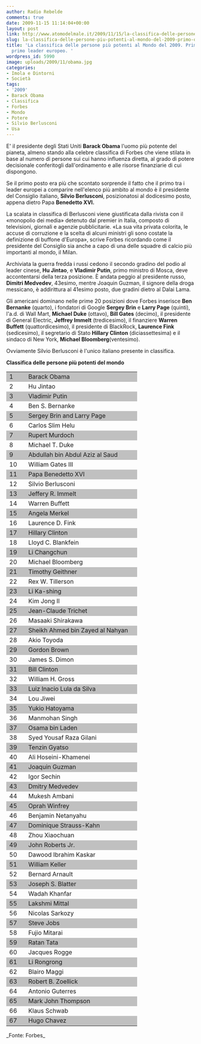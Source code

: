 ```yaml
---
author: Radio Rebelde
comments: true
date: 2009-11-15 11:14:04+00:00
layout: post
link: http://www.atomodelmale.it/2009/11/15/la-classifica-delle-persone-piu-potenti-al-mondo-del-2009-primo-obama-berlusconi-primo-leader-europeo/
slug: la-classifica-delle-persone-piu-potenti-al-mondo-del-2009-primo-obama-berlusconi-primo-leader-europeo
title: 'La classifica delle persone più potenti al Mondo del 2009. Primo Obama. Berlusconi
  primo leader europeo. '
wordpress_id: 5990
image: uploads/2009/11/obama.jpg
categories:
- Imola e Dintorni
- Società
tags:
- '2009'
- Barack Obama
- Classifica
- Forbes
- Mondo
- Potere
- Silvio Berlusconi
- Usa
---
```


E' il presidente degli Stati Uniti **Barack Obama** l'uomo più potente del pianeta, almeno stando alla celebre classifica di Forbes che viene stilata in base al numero di persone sui cui hanno influenza diretta, al grado di potere decisionale conferitogli dall'ordinamento e alle risorse finanziarie di cui dispongono.

Se il primo posto era più che scontato sorprende il fatto che il primo tra i leader europei a comparire nell'elenco più ambito al mondo è il presidente del Consiglio italiano, **Silvio Berlusconi**, posizionatosi al dodicesimo posto, appena dietro Papa **Benedetto XVI.**

La scalata in classifica di Berlusconi viene giustificata dalla rivista con il «monopolio dei media» detenuto dal premier in Italia, composto di televisioni, giornali e agenzie pubblicitarie. «La sua vita privata colorita, le accuse di corruzione e la scelta di alcuni ministri gli sono costate la definizione di buffone d'Europa», scrive Forbes ricordando come il presidente del Consiglio sia anche a capo di una delle squadre di calcio più importanti al mondo, il Milan.

Archiviata la guerra fredda i russi cedono il secondo gradino del podio al leader cinese, **Hu Jintao**, e **Vladimir Putin**, primo ministro di Mosca, deve accontentarsi della terza posizione. È andata peggio al presidente russo, **Dimitri Medvedev**, 43esimo, mentre Joaquin Guzman, il signore della droga messicano, è addirittura al 41esimo posto, due gradini dietro al Dalai Lama.

Gli americani dominano nelle prime 20 posizioni dove Forbes inserisce **Ben Bernanke** (quarto), i fondatori di Google **Sergey Brin** e **Larry Page** (quinti), l'a.d. di Wall Mart, **Michael Duke** (ottavo), **Bill Gates** (decimo), il presidente di General Electric, **Jeffrey Immelt** (tredicesimo), il finanziere **Warren Buffett** (quattordicesimo), il presidente di BlackRock, **Laurence Fink** (sedicesimo), il segretario di Stato **Hillary Clinton** (diciassettesima) e il sindaco di New York, **Michael Bloomberg**(ventesimo).

Ovviamente Silvio Berlusconi è l'unico italiano presente in classifica.

**Classifica delle persone più potenti del mondo**
<table border="0" >
<tbody >
<tr height="17" >

<td width="35" style="background-color: #c0c0c0;" id="U2401112589312DuH" bgcolor="#c0c0c0" height="17" >1
</td>

<td width="283" style="text-align: left; background-color: #c0c0c0;" id="U2102420668370rCB" bgcolor="#c0c0c0" align="left" >Barack Obama
</td>
</tr>
<tr height="17" >

<td height="17" >2
</td>

<td align="left" style="text-align: left;" id="U2102420668370wCC" >Hu Jintao
</td>
</tr>
<tr height="17" >

<td bgcolor="#c0c0c0" style="background-color: #c0c0c0;" id="U2401112589312i2F" height="17" >3
</td>

<td align="left" style="text-align: left; background-color: #c0c0c0;" id="U2102420668370MWH" bgcolor="#c0c0c0" >Vladimir Putin
</td>
</tr>
<tr height="17" >

<td height="17" >4
</td>

<td align="left" style="text-align: left;" id="U2102420668370WtC" >Ben S. Bernanke
</td>
</tr>
<tr height="17" >

<td bgcolor="#c0c0c0" style="background-color: #c0c0c0;" id="U240111258931272C" height="17" >5
</td>

<td align="left" style="text-align: left; background-color: #c0c0c0;" id="U2102420668370K3" bgcolor="#c0c0c0" >Sergey Brin and Larry   Page
</td>
</tr>
<tr height="17" >

<td height="17" >6
</td>

<td align="left" style="text-align: left;" id="U2102420668370IWD" >Carlos Slim Helu
</td>
</tr>
<tr height="17" >

<td bgcolor="#c0c0c0" style="background-color: #c0c0c0;" id="U2401112589312fqB" height="17" >7
</td>

<td align="left" style="text-align: left; background-color: #c0c0c0;" id="U21024206683709MD" bgcolor="#c0c0c0" >Rupert Murdoch
</td>
</tr>
<tr height="17" >

<td height="17" >8
</td>

<td align="left" style="text-align: left;" id="U21024206683701GI" >Michael T. Duke
</td>
</tr>
<tr height="17" >

<td bgcolor="#c0c0c0" style="background-color: #c0c0c0;" id="U2401112589312YaH" height="17" >9
</td>

<td align="left" style="text-align: left; background-color: #c0c0c0;" id="U2102420668370nQE" bgcolor="#c0c0c0" >Abdullah bin Abdul   Aziz al Saud
</td>
</tr>
<tr height="17" >

<td height="17" >10
</td>

<td align="left" style="text-align: left;" id="U2102420668370jWF" >William Gates III
</td>
</tr>
<tr height="17" >

<td bgcolor="#c0c0c0" style="background-color: #c0c0c0;" id="U2401112589312q8G" height="17" >11
</td>

<td align="left" style="text-align: left; background-color: #c0c0c0;" id="U21024206683703FE" bgcolor="#c0c0c0" >Papa Benedetto XVI
</td>
</tr>
<tr height="17" >

<td height="17" >12
</td>

<td align="left" style="text-align: left;" id="U2102420668370jDD" >Silvio Berlusconi
</td>
</tr>
<tr height="17" >

<td bgcolor="#c0c0c0" style="background-color: #c0c0c0;" id="U24011125893129AI" height="17" >13
</td>

<td align="left" style="text-align: left; background-color: #c0c0c0;" id="U2102420668370kmE" bgcolor="#c0c0c0" >Jeffery R. Immelt
</td>
</tr>
<tr height="17" >

<td height="17" >14
</td>

<td align="left" style="text-align: left;" id="U2102420668370sVH" >Warren Buffett
</td>
</tr>
<tr height="17" >

<td bgcolor="#c0c0c0" style="background-color: #c0c0c0;" id="U2401112589312yO" height="17" >15
</td>

<td align="left" style="text-align: left; background-color: #c0c0c0;" id="U2102420668370C4F" bgcolor="#c0c0c0" >Angela Merkel
</td>
</tr>
<tr height="17" >

<td height="17" >16
</td>

<td align="left" style="text-align: left;" id="U2102420668370rZG" >Laurence D. Fink
</td>
</tr>
<tr height="17" >

<td bgcolor="#c0c0c0" style="background-color: #c0c0c0;" id="U2401112589312ae" height="17" >17
</td>

<td align="left" style="text-align: left; background-color: #c0c0c0;" id="U2102420668370vZE" bgcolor="#c0c0c0" >Hillary Clinton
</td>
</tr>
<tr height="17" >

<td height="17" >18
</td>

<td align="left" style="text-align: left;" id="U2102420668370ASC" >Lloyd C. Blankfein
</td>
</tr>
<tr height="17" >

<td bgcolor="#c0c0c0" style="background-color: #c0c0c0;" id="U2401112589312hZC" height="17" >19
</td>

<td align="left" style="text-align: left; background-color: #c0c0c0;" id="U21024206683701sH" bgcolor="#c0c0c0" >Li Changchun
</td>
</tr>
<tr height="17" >

<td height="17" >20
</td>

<td align="left" style="text-align: left;" id="U2102420668370CQI" >Michael Bloomberg
</td>
</tr>
<tr height="17" >

<td bgcolor="#c0c0c0" style="background-color: #c0c0c0;" id="U24011125893120tC" height="17" >21
</td>

<td align="left" style="text-align: left; background-color: #c0c0c0;" id="U2102420668370C3" bgcolor="#c0c0c0" >Timothy Geithner
</td>
</tr>
<tr height="17" >

<td height="17" >22
</td>

<td align="left" style="text-align: left;" id="U2102420668370iFB" >Rex W. Tillerson
</td>
</tr>
<tr height="17" >

<td bgcolor="#c0c0c0" style="background-color: #c0c0c0;" id="U2401112589312PID" height="17" >23
</td>

<td align="left" style="text-align: left; background-color: #c0c0c0;" id="U2102420668370KSG" bgcolor="#c0c0c0" >Li Ka-shing
</td>
</tr>
<tr height="17" >

<td height="17" >24
</td>

<td align="left" style="text-align: left;" id="U2102420668370WP" >Kim Jong Il
</td>
</tr>
<tr height="17" >

<td bgcolor="#c0c0c0" style="background-color: #c0c0c0;" id="U2401112589312Ow" height="17" >25
</td>

<td align="left" style="text-align: left; background-color: #c0c0c0;" id="U21024206683707YD" bgcolor="#c0c0c0" >Jean-Claude Trichet
</td>
</tr>
<tr height="17" >

<td height="17" >26
</td>

<td align="left" style="text-align: left;" id="U2102420668370F8B" >Masaaki Shirakawa
</td>
</tr>
<tr height="17" >

<td bgcolor="#c0c0c0" style="background-color: #c0c0c0;" id="U2401112589312KlG" height="17" >27
</td>

<td align="left" style="text-align: left; background-color: #c0c0c0;" id="U2102420668370WVG" bgcolor="#c0c0c0" >Sheikh Ahmed bin   Zayed al Nahyan
</td>
</tr>
<tr height="17" >

<td height="17" >28
</td>

<td align="left" style="text-align: left;" id="U2102420668370SYH" >Akio Toyoda
</td>
</tr>
<tr height="17" >

<td bgcolor="#c0c0c0" style="background-color: #c0c0c0;" id="U2401112589312cFD" height="17" >29
</td>

<td align="left" style="text-align: left; background-color: #c0c0c0;" id="U21024206683707LF" bgcolor="#c0c0c0" >Gordon Brown
</td>
</tr>
<tr height="17" >

<td height="17" >30
</td>

<td align="left" style="text-align: left;" id="U2102420668370qQG" >James S. Dimon
</td>
</tr>
<tr height="17" >

<td bgcolor="#c0c0c0" style="background-color: #c0c0c0;" id="U2401112589312AJD" height="17" >31
</td>

<td align="left" style="text-align: left; background-color: #c0c0c0;" id="U2102420668370x9G" bgcolor="#c0c0c0" >Bill Clinton
</td>
</tr>
<tr height="17" >

<td height="17" >32
</td>

<td align="left" style="text-align: left;" id="U2102420668370H5B" >William H. Gross
</td>
</tr>
<tr height="17" >

<td bgcolor="#c0c0c0" style="background-color: #c0c0c0;" id="U240111258931243B" height="17" >33
</td>

<td align="left" style="text-align: left; background-color: #c0c0c0;" id="U2102420668370pVD" bgcolor="#c0c0c0" >Luiz Inacio Lula da   Silva
</td>
</tr>
<tr height="17" >

<td height="17" >34
</td>

<td align="left" style="text-align: left;" id="U2102420668370M3E" >Lou Jiwei
</td>
</tr>
<tr height="17" >

<td bgcolor="#c0c0c0" style="background-color: #c0c0c0;" id="U2401112589312iDD" height="17" >35
</td>

<td align="left" style="text-align: left; background-color: #c0c0c0;" id="U2102420668370ZlC" bgcolor="#c0c0c0" >Yukio Hatoyama
</td>
</tr>
<tr height="17" >

<td height="17" >36
</td>

<td align="left" style="text-align: left;" id="U2102420668370U3E" >Manmohan Singh
</td>
</tr>
<tr height="17" >

<td bgcolor="#c0c0c0" style="background-color: #c0c0c0;" id="U2401112589312URE" height="17" >37
</td>

<td align="left" style="text-align: left; background-color: #c0c0c0;" id="U2102420668370lb" bgcolor="#c0c0c0" >Osama bin Laden
</td>
</tr>
<tr height="17" >

<td height="17" >38
</td>

<td align="left" style="text-align: left;" id="U2102420668370NMD" >Syed Yousaf Raza Gilani
</td>
</tr>
<tr height="17" >

<td bgcolor="#c0c0c0" style="background-color: #c0c0c0;" id="U24011125893122BI" height="17" >39
</td>

<td align="left" style="text-align: left; background-color: #c0c0c0;" id="U2102420668370IsH" bgcolor="#c0c0c0" >Tenzin Gyatso
</td>
</tr>
<tr height="17" >

<td height="17" >40
</td>

<td align="left" style="text-align: left;" id="U2102420668370hO" >Ali Hoseini-Khamenei
</td>
</tr>
<tr height="17" >

<td bgcolor="#c0c0c0" style="background-color: #c0c0c0;" id="U2401112589312GtE" height="17" >41
</td>

<td align="left" style="text-align: left; background-color: #c0c0c0;" id="U2102420668370olH" bgcolor="#c0c0c0" >Joaquin Guzman
</td>
</tr>
<tr height="17" >

<td height="17" >42
</td>

<td align="left" style="text-align: left;" id="U2102420668370up" >Igor Sechin
</td>
</tr>
<tr height="17" >

<td bgcolor="#c0c0c0" style="background-color: #c0c0c0;" id="U24011125893129cD" height="17" >43
</td>

<td align="left" style="text-align: left; background-color: #c0c0c0;" id="U2102420668370Z7D" bgcolor="#c0c0c0" >Dmitry Medvedev
</td>
</tr>
<tr height="17" >

<td height="17" >44
</td>

<td align="left" style="text-align: left;" id="U2102420668370WKI" >Mukesh Ambani
</td>
</tr>
<tr height="17" >

<td bgcolor="#c0c0c0" style="background-color: #c0c0c0;" id="U2401112589312F0G" height="17" >45
</td>

<td align="left" style="text-align: left; background-color: #c0c0c0;" id="U2102420668370O6G" bgcolor="#c0c0c0" >Oprah Winfrey
</td>
</tr>
<tr height="17" >

<td height="17" >46
</td>

<td align="left" style="text-align: left;" id="U2102420668370vSB" >Benjamin Netanyahu
</td>
</tr>
<tr height="17" >

<td bgcolor="#c0c0c0" style="background-color: #c0c0c0;" id="U2401112589312wrD" height="17" >47
</td>

<td align="left" style="text-align: left; background-color: #c0c0c0;" id="U2102420668370TV" bgcolor="#c0c0c0" >Dominique Strauss-Kahn
</td>
</tr>
<tr height="17" >

<td height="17" >48
</td>

<td align="left" style="text-align: left;" id="U2102420668370dW" >Zhou Xiaochuan
</td>
</tr>
<tr height="17" >

<td bgcolor="#c0c0c0" style="background-color: #c0c0c0;" id="U2401112589312d6" height="17" >49
</td>

<td align="left" style="text-align: left; background-color: #c0c0c0;" id="U2102420668370Ag" bgcolor="#c0c0c0" >John Roberts Jr.
</td>
</tr>
<tr height="17" >

<td height="17" >50
</td>

<td align="left" style="text-align: left;" id="U2102420668370j5D" >Dawood Ibrahim Kaskar
</td>
</tr>
<tr height="17" >

<td bgcolor="#c0c0c0" style="background-color: #c0c0c0;" id="U2401112589312fGH" height="17" >51
</td>

<td align="left" style="text-align: left; background-color: #c0c0c0;" id="U2102420668370b0F" bgcolor="#c0c0c0" >William Keller
</td>
</tr>
<tr height="17" >

<td height="17" >52
</td>

<td align="left" style="text-align: left;" id="U2102420668370j9D" >Bernard Arnault
</td>
</tr>
<tr height="17" >

<td bgcolor="#c0c0c0" style="background-color: #c0c0c0;" id="U2401112589312RnD" height="17" >53
</td>

<td align="left" style="text-align: left; background-color: #c0c0c0;" id="U2102420668370o3E" bgcolor="#c0c0c0" >Joseph S. Blatter
</td>
</tr>
<tr height="17" >

<td height="17" >54
</td>

<td align="left" style="text-align: left;" id="U2102420668370IZH" >Wadah Khanfar
</td>
</tr>
<tr height="17" >

<td bgcolor="#c0c0c0" style="background-color: #c0c0c0;" id="U2401112589312b0E" height="17" >55
</td>

<td align="left" style="text-align: left; background-color: #c0c0c0;" id="U21024206683707PG" bgcolor="#c0c0c0" >Lakshmi Mittal
</td>
</tr>
<tr height="17" >

<td height="17" >56
</td>

<td align="left" style="text-align: left;" id="U2102420668370YmC" >Nicolas Sarkozy
</td>
</tr>
<tr height="17" >

<td bgcolor="#c0c0c0" style="background-color: #c0c0c0;" id="U2401112589312e2H" height="17" >57
</td>

<td align="left" style="text-align: left; background-color: #c0c0c0;" id="U2102420668370diC" bgcolor="#c0c0c0" >Steve Jobs
</td>
</tr>
<tr height="17" >

<td height="17" >58
</td>

<td align="left" style="text-align: left;" id="U21024206683707cE" >Fujio Mitarai
</td>
</tr>
<tr height="17" >

<td bgcolor="#c0c0c0" style="background-color: #c0c0c0;" id="U2401112589312BuE" height="17" >59
</td>

<td align="left" style="text-align: left; background-color: #c0c0c0;" id="U2102420668370In" bgcolor="#c0c0c0" >Ratan Tata
</td>
</tr>
<tr height="17" >

<td height="17" >60
</td>

<td align="left" style="text-align: left;" id="U210242066837001F" >Jacques Rogge
</td>
</tr>
<tr height="17" >

<td bgcolor="#c0c0c0" style="background-color: #c0c0c0;" id="U24011125893122GF" height="17" >61
</td>

<td align="left" style="text-align: left; background-color: #c0c0c0;" id="U2102420668370VnG" bgcolor="#c0c0c0" >Li Rongrong
</td>
</tr>
<tr height="17" >

<td height="17" >62
</td>

<td align="left" style="text-align: left;" id="U2102420668370dbH" >Blairo Maggi
</td>
</tr>
<tr height="17" >

<td bgcolor="#c0c0c0" style="background-color: #c0c0c0;" id="U2401112589312gU" height="17" >63
</td>

<td align="left" style="text-align: left; background-color: #c0c0c0;" id="U2102420668370VSH" bgcolor="#c0c0c0" >Robert B. Zoellick
</td>
</tr>
<tr height="17" >

<td height="17" >64
</td>

<td align="left" style="text-align: left;" id="U21024206683704CD" >Antonio Guterres
</td>
</tr>
<tr height="17" >

<td bgcolor="#c0c0c0" style="background-color: #c0c0c0;" id="U2401112589312zUG" height="17" >65
</td>

<td align="left" style="text-align: left; background-color: #c0c0c0;" id="U2102420668370umC" bgcolor="#c0c0c0" >Mark John Thompson
</td>
</tr>
<tr height="17" >

<td height="17" >66
</td>

<td align="left" style="text-align: left;" id="U21024206683707TF" >Klaus Schwab
</td>
</tr>
<tr height="17" >

<td bgcolor="#c0c0c0" style="background-color: #c0c0c0;" id="U2401112589312vCB" height="17" >67
</td>

<td align="left" style="text-align: left; background-color: #c0c0c0;" id="U2102420668370tDE" bgcolor="#c0c0c0" >Hugo Chavez
</td>
</tr>
</tbody></table>
_Fonte: Forbes_
